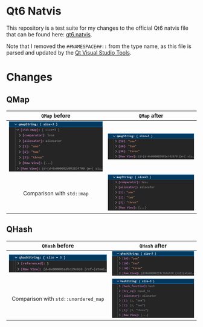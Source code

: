 # Qt6 Natvis

This repository is a test suite for my changes to the official Qt6 natvis file that can be found here: [qt6.natvis](https://code.qt.io/cgit/qt-labs/vstools.git/plain/QtMSBuild/QtMsBuild/qt6.natvis.xml).

Note that I removed the `##NAMESPACE##::` from the type name, as this file is parsed and updated by the [Qt Visual Studio Tools](https://marketplace.visualstudio.com/items?itemName=TheQtCompany.QtVisualStudioTools2022).

# Changes

## QMap

| `QMap` before | `QMap` after |
| :-: | :-: |
| ![QMap](assets/qmap-before.png) | ![QMap](assets/qmap-after.png)
| Comparison with `std::map` | ![std::map](assets/map.png) |


## QHash

| `QHash` before | `QHash` after |
| :-: | :-: |
| ![QHash](assets/qhash-before.png) | ![QHash](assets/qhash-after.png)
| Comparison with `std::unordered_map` | ![std::unordered_map](assets/unordered_map.png) |
